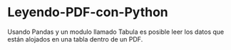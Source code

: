 # Leyendo-PDF-con-Python
Usando Pandas y un modulo llamado Tabula es posible leer los datos que están alojados en una tabla dentro de un PDF.
